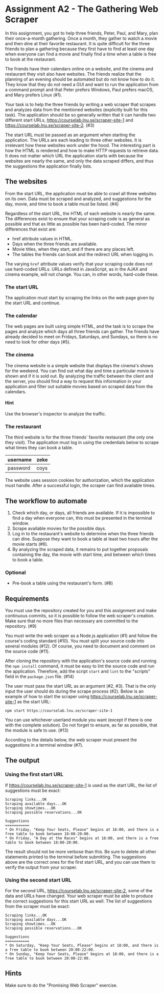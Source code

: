 # Assignment A2 - The Gathering Web Scraper

In this assignment, you got to help three friends, Peter, Paul, and Mary, plan their once-a-month gathering. Once a month, they gather to watch a movie and then dine at their favorite restaurant. It is quite difficult for the three friends to plan a gathering because they first have to find at least one day when everyone can find a movie and finally find a time when a table is free to book at the restaurant.

The friends have their calendars online on a website, and the cinema and restaurant they visit also have websites. The friends realize that the planning of an evening should be automated but do not know how to do it. They know that they do not need a GUI and want to run the application from a command prompt and that Peter prefers Windows, Paul prefers macOS, and Mary prefers Linux (#1).

Your task is to help the three friends by writing a web scraper that scrapes and analyzes data from the mentioned websites (explicitly built for this task). The application should be so generally written that it can handle two different start URLs, <https://courselab.lnu.se/scraper-site-1> and <https://courselab.lnu.se/scraper-site-2>. (#3)

The start URL must be passed as an argument when starting the application. The URLs are each leading to three other websites. It is irrelevant how these websites work under the hood. The interesting part is how the HTML is rendered and how to make HTTP requests to retrieve data. It does not matter which URL the application starts with because the websites are nearly the same, and only the data scraped differs, and thus the suggestions the application finally lists.

## The websites

From the start URL, the application must be able to crawl all three websites on its own. Data must be scraped and analyzed, and suggestions for the day, movie, and time to book a table must be listed. (#4)

Regardless of the start URL, the HTML of each website is nearly the same. The differences exist to ensure that your scraping code is as general as possible and that as little as possible has been hard-coded. The minor differences that exist are:

- href attribute values in HTML.
- Days when the three friends are available.
- Movie titles, when they start, and if there are any places left.
- The tables the friends can book and the redirect URL when logging in.

The varying `href` attribute values verify that your scraping code does not use hard-coded URLs. URLs defined in JavaScript, as in the AJAX and cinema example, will not change. You can, in other words, hard-code these.

### The start URL

The application must start by scraping the links on the web page given by the start URL and continue.

### The calendar

The web pages are built using simple HTML, and the task is to scrape the pages and analyze which days all three friends can gather. The friends have already decided to meet on Fridays, Saturdays, and Sundays, so there is no need to look for other days (#5).

### The cinema

The cinema website is a simple website that displays the cinema's shows for the weekend. You can find out what day and time a particular movie is shown and if it is sold out. By analyzing the traffic between the client and the server, you should find a way to request this information in your application and filter out suitable movies based on scraped data from the calendars.

#### Hint

Use the browser's inspector to analyze the traffic.

### The restaurant

The third website is for the three friends' favorite restaurant (the only one they visit). The application must log in using the credentials below to scrape what times they can book a table.

|username|zeke|
|--------|----|
|password|coys|

The website uses session cookies for authorization, which the application must handle. After a successful login, the scraper can find available times.

## The workflow to automate

1. Check which day, or days, all friends are available. If it is impossible to find a day when everyone can, this must be presented in the terminal window.
2. Scrape available movies for the possible days.
3. Log in to the restaurant's website to determine when the three friends can dine. Suppose they want to book a table at least two hours after the movie starts (#6).
4. By analyzing the scraped data, it remains to put together proposals containing the day, the movie with start time, and between which times to book a table.

### Optional

- Pre-book a table using the restaurant's form. (#8)

## Requirements

You must use the repository created for you and this assignment and make continuous commits, so it is possible to follow the web scraper's creation. Make sure that no more files than necessary are committed to the repository. (#9)

You must write the web scraper as a Node.js application (#1) and follow the course's coding standard (#10). You must split your source code into several modules (#12). Of course, you need to document and comment on the source code (#11).

After cloning the repository with the application's source code and running the `npm install` command, it must be easy to lint the source code and run the application. Therefore, add the script `start` and `lint` to the "scripts" field in the `package.json` file. (#14)

The user must pass the start URL as an argument (#2, #3). That is the only input the user should do during the scrape process (#2). Below is an example of how to start the scraper using <https://courselab.lnu.se/scraper-site-1> as the start URL:

```shell
npm start https://courselab.lnu.se/scraper-site-1
```

You can use whichever userland module you want (except if there is one with the complete solution). Do not forget to ensure, as far as possible, that the module is safe to use. (#13)

According to the details below, the web scraper must present the suggestions in a terminal window (#7).

## The output

### Using the first start URL

If <https://courselab.lnu.se/scraper-site-1> is used as the start URL, the list of suggestions must be exact:

```shell
Scraping links...OK
Scraping available days...OK
Scraping showtimes...OK
Scraping possible reservations...OK

Suggestions
===========
* On Friday, "Keep Your Seats, Please" begins at 16:00, and there is a free table to book between 18:00-20:00.
* On Friday, "A Day at the Races" begins at 16:00, and there is a free table to book between 18:00-20:00.
```

The result should not be more verbose than this. Be sure to delete all other statements printed to the terminal before submitting. The suggestions above are the correct ones for the first start URL, and you can use them to verify the output from your scraper.

### Using the second start URL

For the second URL, <https://courselab.lnu.se/scraper-site-2>, some of the data and URLs have changed. Your web scraper must be able to produce the correct suggestions for this start URL as well. The list of suggestions from the scraper must be exact:

```shell
Scraping links...OK
Scraping available days...OK
Scraping showtimes...OK
Scraping possible reservations...OK

Suggestions
===========
* On Saturday, "Keep Your Seats, Please" begins at 18:00, and there is a free table to book between 20:00-22:00.
* On Sunday, "Keep Your Seats, Please" begins at 18:00, and there is a free table to book between 20:00-22:00.
```

## Hints

Make sure to do the "Promising Web Scraper" exercise.

